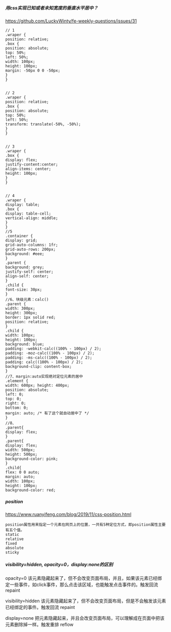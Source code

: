 ##### 用css实现已知或者未知宽度的垂直水平居中？
https://github.com/LuckyWinty/fe-weekly-questions/issues/31

```
// 1
.wraper {
position: relative;
.box {
position: absolute;
top: 50%;
left: 50%;
width: 100px;
height: 100px;
margin: -50px 0 0 -50px;
}
}


// 2
.wraper {
position: relative;
.box {
position: absolute;
top: 50%;
left: 50%;
transform: translate(-50%, -50%);
}
}


// 3
.wraper {
.box {
display: flex;
justify-content:center;
align-items: center;
height: 100px;
}
}


// 4
.wraper {
display: table;
.box {
display: table-cell;
vertical-align: middle;
}
}
//5
.container {
display: grid;
grid-auto-columns: 1fr;
grid-auto-rows: 200px;
background: #eee;
}
.parent {
background: grey;
justify-self: center;
align-self: center;
}
.child {
font-size: 30px;
}
//6、块级元素：calc()
.parent {
width: 300px;
height: 300px;
border: 1px solid red;
position: relative;
}
.child {
width: 100px;
height: 100px;
background: blue;
padding: -webkit-calc((100% - 100px) / 2);
padding: -moz-calc((100% - 100px) / 2);
padding: -ms-calc((100% - 100px) / 2);
padding: calc((100% - 100px) / 2);
background-clip: content-box;
}
//7、margin:auto实现绝对定位元素的居中
.element {
width: 600px; height: 400px;
position: absolute; 
left: 0; 
top: 0; 
right: 0; 
bottom: 0;
margin: auto; /* 有了这个就自动居中了 */
}
//8、
.parent{
display: flex;
}
.parent{
display: flex;
width: 500px;
height: 500px;
background-color: pink;
}
.child{
flex: 0 0 auto;
margin: auto;
width: 100px;
height: 100px;
background-color: red;
```

##### position
https://www.ruanyifeng.com/blog/2019/11/css-position.html

```
position属性用来指定一个元素在网页上的位置，一共有5种定位方式，即position属性主要有五个值。
static
relative
fixed
absolute
sticky
```

##### visibility=hidden, opacity=0，display:none的区别
opacity=0
该元素隐藏起来了，但不会改变页面布局，并且，如果该元素已经绑定一些事件，如click事件，那么点击该区域，也能触发点击事件的。触发回流 repaint

visibility=hidden
该元素隐藏起来了，但不会改变页面布局，但是不会触发该元素已经绑定的事件。触发回流 repaint

display=none
把元素隐藏起来，并且会改变页面布局，可以理解成在页面中把该元素删除掉一样。触发重排 reflow

